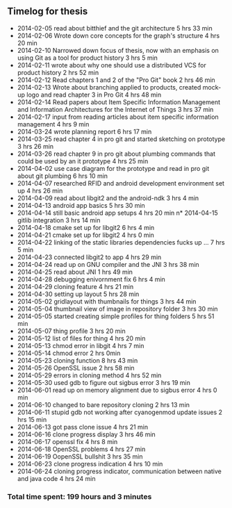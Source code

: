 ## Timelog for thesis
* 2014-02-05 read about bitthief and the git architecture 5 hrs 33 min
* 2014-02-06 Wrote down core concepts for the graph's structure 4 hrs 20 min
* 2014-02-10 Narrowed down focus of thesis, now with an emphasis on using Git as a tool for product history 3 hrs 5 min
* 2014-02-11 wrote about why one should use a distributed VCS for product history 2 hrs 52 min
* 2014-02-12 Read chapters 1 and 2 of the "Pro Git" book 2 hrs 46 min
* 2014-02-13 Wrote about branching applied to products, created mock-up logo and read chapter 3 in Pro Git 4 hrs 48 min
* 2014-02-14 Read papers about Item Specific Information Management and Information Architectures for the Internet of Things 3 hrs 37 min
* 2014-02-17 input from reading articles about item specific information management 4 hrs 9 min
* 2014-03-24 wrote planning report 6 hrs 17 min
* 2014-03-25 read chapter 4 in pro git and started sketching on prototype 3 hrs 26 min
* 2014-03-26 read chapter 9 in pro git about plumbing commands that could be used by an it prototype 4 hrs 25 min
* 2014-04-02 use case diagram for the prototype and read in pro git about git plumbing 6 hrs 10 min
* 2014-04-07 researched RFID and android development environment set up 4 hrs 26 min
* 2014-04-09 read about libgit2 and the android-ndk 3 hrs 4 min
* 2014-04-13 android app basics 5 hrs 30 min
* 2014-04-14 still basic android app setups 4 hrs 20 min
n* 2014-04-15 gitlib integration 3 hrs 14 min
* 2014-04-18 cmake set up for libgit2 6 hrs 4 min
* 2014-04-21 cmake set up for libgit2 4 hrs 0 min
* 2014-04-22 linking of the static libraries dependencies fucks up ... 7 hrs 5 min
* 2014-04-23 connected libgit2 to app 4 hrs 29 min
* 2014-04-24 read up on GNU compiler and the JNI 3 hrs 38 min
* 2014-04-25 read about JNI 1 hrs 49 min
* 2014-04-28 debugging enivornment fix 6 hrs 4 min
* 2014-04-29 cloning feature 4 hrs 21 min
* 2014-04-30 setting up layout 5 hrs 28 min
* 2014-05-02 gridlayout with thumbnails for things 3 hrs 44 min
* 2014-05-04 thumbnail view of image in repository folder 3 hrs 30 min
* 2014-05-05 started creating simple profiles for thing folders 5 hrs 51 min
* 2014-05-07 thing profile 3 hrs 20 min
* 2014-05-12 list of files for thing 4 hrs 20 min
* 2014-05-13 chmod error in libgit 4 hrs 7 min
* 2014-05-14 chmod error 2 hrs 0min
* 2014-05-23 cloning function 8 hrs 43 min
* 2014-05-26 OpenSSL issue 2 hrs 58 min
* 2014-05-29 errors in cloning method 4 hrs 52 min
* 2014-05-30 used gdb to figure out sigbus error 3 hrs 19 min
* 2014-06-01 read up on memory alignment due to sigbus error 4 hrs 0 min
* 2014-06-10 changed to bare repository cloning 2 hrs 13 min
* 2014-06-11 stupid gdb not working after cyanogenmod update issues 2 hrs 15 min
* 2014-06-13 got pass clone issue 4 hrs 21 min
* 2014-06-16 clone progress display 3 hrs 46 min
* 2014-06-17 openssl fix 4 hrs 8 min
* 2014-06-18 OpenSSL problems 4 hrs 27 min
* 2014-06-19 OopenSSL bullshit 3 hrs 35 min
* 2014-06-23 clone progress indication 4 hrs 10 min
* 2014-06-24 cloning progress indicator, communication between native and java code 4 hrs 24 min

### Total time spent: 199 hours and 3 minutes 
